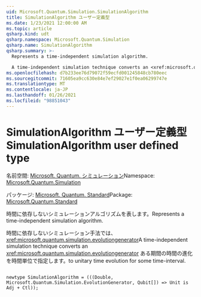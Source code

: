 ```yaml
---
uid: Microsoft.Quantum.Simulation.SimulationAlgorithm
title: SimulationAlgorithm ユーザー定義型
ms.date: 1/23/2021 12:00:00 AM
ms.topic: article
qsharp.kind: udt
qsharp.namespace: Microsoft.Quantum.Simulation
qsharp.name: SimulationAlgorithm
qsharp.summary: >-
  Represents a time-independent simulation algorithm.

  A time-independent simulation technique converts an <xref:microsoft.quantum.simulation.evolutiongenerator> to unitary time evolution for some time-interval.
ms.openlocfilehash: d7b233ee76d79072f59ecfd001245848cb780eec
ms.sourcegitcommit: 71605ea9cc630e84e7ef29027e1f0ea06299747e
ms.translationtype: MT
ms.contentlocale: ja-JP
ms.lasthandoff: 01/26/2021
ms.locfileid: "98851043"
---
```

# <a name="simulationalgorithm-user-defined-type"></a><span data-ttu-id="3b7ea-102">SimulationAlgorithm ユーザー定義型</span><span class="sxs-lookup"><span data-stu-id="3b7ea-102">SimulationAlgorithm user defined type</span></span>

<span data-ttu-id="3b7ea-103">名前空間: [Microsoft. Quantum. シミュレーション](xref:Microsoft.Quantum.Simulation)</span><span class="sxs-lookup"><span data-stu-id="3b7ea-103">Namespace: [Microsoft.Quantum.Simulation](xref:Microsoft.Quantum.Simulation)</span></span>

<span data-ttu-id="3b7ea-104">パッケージ: [Microsoft. Quantum. Standard](https://nuget.org/packages/Microsoft.Quantum.Standard)</span><span class="sxs-lookup"><span data-stu-id="3b7ea-104">Package: [Microsoft.Quantum.Standard](https://nuget.org/packages/Microsoft.Quantum.Standard)</span></span>


<span data-ttu-id="3b7ea-105">時間に依存しないシミュレーションアルゴリズムを表します。</span><span class="sxs-lookup"><span data-stu-id="3b7ea-105">Represents a time-independent simulation algorithm.</span></span>

<span data-ttu-id="3b7ea-106">時間に依存しないシミュレーション手法では、 <xref:microsoft.quantum.simulation.evolutiongenerator></span><span class="sxs-lookup"><span data-stu-id="3b7ea-106">A time-independent simulation technique converts an <xref:microsoft.quantum.simulation.evolutiongenerator></span></span>
<span data-ttu-id="3b7ea-107">ある期間の時間の進化を時間単位で指定します。</span><span class="sxs-lookup"><span data-stu-id="3b7ea-107">to unitary time evolution for some time-interval.</span></span>

```qsharp

newtype SimulationAlgorithm = (((Double, Microsoft.Quantum.Simulation.EvolutionGenerator, Qubit[]) => Unit is Adj + Ctl));
```

